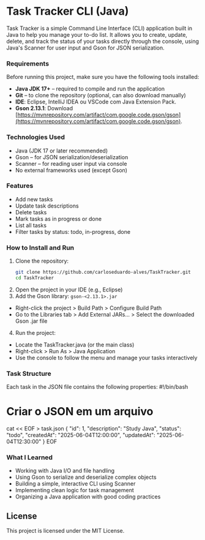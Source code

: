 # Task Tracker CLI (Java)
Task Tracker is a simple Command Line Interface (CLI) application built in Java to help you manage your to-do list. It allows you to create, update, delete, and track the status of your tasks directly through the console, using Java's Scanner for user input and Gson for JSON serialization.

### Requirements
Before running this project, make sure you have the following tools installed:
- **Java JDK 17+** – required to compile and run the application
- **Git** – to clone the repository (optional, can also download manually)
- **IDE**: Eclipse, IntelliJ IDEA ou VSCode com Java Extension Pack.
- **Gson 2.13.1**: Download [https://mvnrepository.com/artifact/com.google.code.gson/gson](https://mvnrepository.com/artifact/com.google.code.gson/gson).

### Technologies Used
- Java (JDK 17 or later recommended)
- Gson – for JSON serialization/deserialization
- Scanner – for reading user input via console
- No external frameworks used (except Gson)

### Features
- Add new tasks
- Update task descriptions
- Delete tasks
- Mark tasks as in progress or done
- List all tasks
- Filter tasks by status: todo, in-progress, done

### How to Install and Run
1. Clone the repository:
   ```bash
   git clone https://github.com/carloseduardo-alves/TaskTracker.git
   cd TaskTracker
2. Open the project in your IDE (e.g., Eclipse)
3. Add the Gson library:
    ``` gson-<2.13.1>.jar ```
- Right-click the project > Build Path > Configure Build Path
- Go to the Libraries tab > Add External JARs... > Select the downloaded Gson .jar file
4. Run the project:
- Locate the TaskTracker.java (or the main class)
- Right-click > Run As > Java Application
- Use the console to follow the menu and manage your tasks interactively

### Task Structure
Each task in the JSON file contains the following properties:
#!/bin/bash

# Criar o JSON em um arquivo
cat << EOF > task.json
{
  "id": 1,
  "description": "Study Java",
  "status": "todo",
  "createdAt": "2025-06-04T12:00:00",
  "updatedAt": "2025-06-04T12:30:00"
}
EOF

### What I Learned
- Working with Java I/O and file handling
- Using Gson to serialize and deserialize complex objects
- Building a simple, interactive CLI using Scanner
- Implementing clean logic for task management
- Organizing a Java application with good coding practices

## License
This project is licensed under the MIT License.
